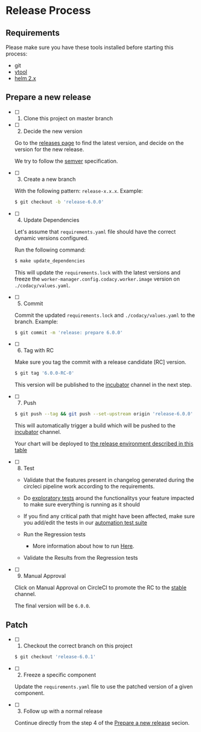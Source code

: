 # Release Process

## Requirements

Please make sure you have these tools installed before starting this process:

-   git
-   [ytool](https://github.com/codacy/ytool)
-   [helm 2.x](https://v2.helm.sh/docs/using_helm/#installing-helm)

## Prepare a new release

-   [ ] 1.  Clone this project on master branch

-   [ ] 2.  Decide the new version

    Go to the [releases page](https://github.com/codacy/chart/releases) to find the latest version, and decide on the version for the new release.

    We try to follow the [semver](https://semver.org/) specification.

-   [ ] 3.  Create a new branch

    With the following pattern: `release-x.x.x`. Example:

    ```bash
    $ git checkout -b 'release-6.0.0'
    ```

-   [ ] 4.  Update Dependencies

    Let's assume that `requirements.yaml` file should have the correct dynamic versions configured.

    Run the following command:

    ```bash
    $ make update_dependencies
    ```

    This will update the `requirements.lock` with the latest versions and freeze the `worker-manager.config.codacy.worker.image` version on `./codacy/values.yaml`.

-   [ ] 5.  Commit

    Commit the updated `requirements.lock` and `./codacy/values.yaml` to the branch. Example:

    ```bash
    $ git commit -m 'release: prepare 6.0.0'
    ```

-   [ ] 6.  Tag with RC

    Make sure you tag the commit with a release candidate \[RC]  version.

    ```bash
    $ git tag '6.0.0-RC-0'
    ```

    This version will be published to the [incubator](https://charts.codacy.com/incubator/api/charts) channel in the next step.

-   [ ] 7.  Push

    ```bash
    $ git push --tag && git push --set-upstream origin 'release-6.0.0'
    ```

    This will automatically trigger a build which will be pushed to the [incubator](https://charts.codacy.com/incubator/api/charts) channel.

    Your chart will be deployed to [the release environment described in this table](./README.md)

-   [ ] 8.  Test

    -   Validate that the features present in changelog generated during the circleci pipeline work according to the requirements.
    -   Do [exploratory tests](https://handbook.dev.codacy.org/product/engineering/QA/levels.html#exploratory-testing) around the functionalitys your feature impacted to make sure everything is running as it should

    -   If you find any critical path that might have been affected, make sure you add/edit the tests in our [automation test suite](https://bitbucket.org/qamine/qa-automation-tests/)

    -   Run the Regression tests 
        -   More information about how to run [Here](https://bitbucket.org/qamine/qa-automation-tests/src/master/).

    -   Validate the Results from the Regression tests 

-   [ ] 9.  Manual Approval

    Click on Manual Approval on CircleCI to promote the RC to the [stable](https://charts.codacy.com/incubator/api/charts) channel.

    The final version will be `6.0.0`.

## Patch

-   [ ] 1.  Checkout the correct branch on this project

    ```bash
    $ git checkout 'release-6.0.1'
    ```

-   [ ] 2.  Freeze a specific component

    Update the `requirements.yaml` file to use the patched version of a given component.

-   [ ] 3.  Follow up with a normal release

    Continue directly from the step 4 of the [Prepare a new release](#prepare-a-new-release) secion.

